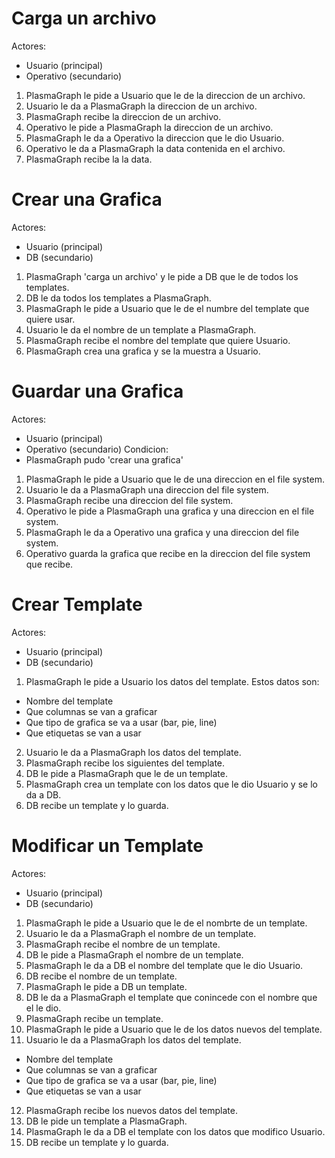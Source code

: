 Carga un archivo
==================

Actores:
 + Usuario (principal)
 + Operativo (secundario)

1. PlasmaGraph le pide a Usuario que le de la direccion de un archivo.
2. Usuario le da a PlasmaGraph la direccion de un archivo.
3. PlasmaGraph recibe la direccion de un archivo.
4. Operativo le pide a PlasmaGraph la direccion de un archivo.
5. PlasmaGraph le da a Operativo la direccion que le dio Usuario.
6. Operativo le da a PlasmaGraph la data contenida en el archivo.
7. PlasmaGraph recibe la la data.


Crear una Grafica
==================

Actores:
 + Usuario (principal)
 + DB (secundario)

1. PlasmaGraph 'carga un archivo' y le pide a DB que le de todos los templates.
2. DB le da todos los templates a PlasmaGraph.
3. PlasmaGraph le pide a Usuario que le de el numbre del template que quiere usar.
4. Usuario le da el nombre de un template a PlasmaGraph.
5. PlasmaGraph recibe el nombre del template que quiere Usuario.
6. PlasmaGraph crea una grafica y se la muestra a Usuario.


Guardar una Grafica
====================

Actores:
 + Usuario (principal)
 + Operativo (secundario)
Condicion:
 + PlasmaGraph pudo 'crear una grafica'

1. PlasmaGraph le pide a Usuario que le de una direccion en el file system.
2. Usuario le da a PlasmaGraph una direccion del file system.
3. PlasmaGraph recibe una direccion del file system.
4. Operativo le pide a PlasmaGraph una grafica y una direccion en el file system.
5. PlasmaGraph le da a Operativo una grafica y una direccion del file system.
6. Operativo guarda la grafica que recibe en la direccion del file system que recibe.


Crear Template
==================

Actores:
 + Usuario (principal)
 + DB (secundario)

1. PlasmaGraph le pide a Usuario los datos del template. Estos datos son:
+ Nombre del template
+ Que columnas se van a graficar
+ Que tipo de grafica se va a usar (bar, pie, line)
+ Que etiquetas se van a usar
2. Usuario le da a PlasmaGraph los datos del template.
3. PlasmaGraph recibe los siguientes del template.
4. DB le pide a PlasmaGraph que le de un template.
5. PlasmaGraph crea un template con los datos que le dio Usuario y se lo da a DB.
6. DB recibe un template y lo guarda.


Modificar un Template
======================

Actores:
 + Usuario (principal)
 + DB (secundario)

1. PlasmaGraph le pide a Usuario que le de el nombrte de un template.
2. Usuario le da a PlasmaGraph el nombre de un template.
3. PlasmaGraph recibe el nombre de un template.
4. DB le pide a PlasmaGraph el nombre de un template.
5. PlasmaGraph le da a DB el nombre del template que le dio Usuario.
6. DB recibe el nombre de un template.
7. PlasmaGraph le pide a DB un template.
8. DB le da a PlasmaGraph el template que conincede con el nombre que el le dio.
9. PlasmaGraph recibe un template.
10. PlasmaGraph le pide a Usuario que le de los datos nuevos del template.
11. Usuario le da a PlasmaGraph los datos del template.
 + Nombre del template
 + Que columnas se van a graficar
 + Que tipo de grafica se va a usar (bar, pie, line)
 + Que etiquetas se van a usar
12. PlasmaGraph recibe los nuevos datos del template.
13. DB le pide un template a PlasmaGraph.
14. PlasmaGraph le da a DB el template con los datos que modifico Usuario.
15. DB recibe un template y lo guarda.
